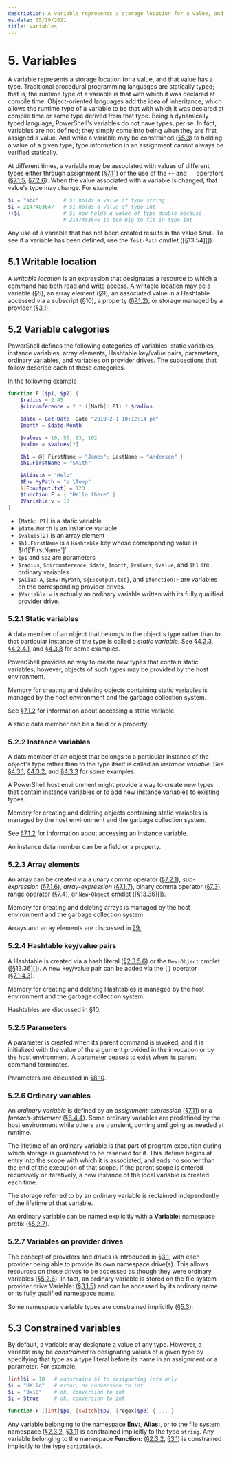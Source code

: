 ```yaml
---
description: A variable represents a storage location for a value, and that value has a type.
ms.date: 05/19/2021
title: Variables
---
```

# 5. Variables

A variable represents a storage location for a value, and that value has a type. Traditional
procedural programming languages are statically typed; that is, the runtime type of a variable is
that with which it was declared at compile time. Object-oriented languages add the idea of
inheritance, which allows the runtime type of a variable to be that with which it was declared at
compile time or some type derived from that type. Being a dynamically typed language, PowerShell's
variables do not have types, per se. In fact, variables are not defined; they simply come into being
when they are first assigned a value. And while a variable may be constrained ([§5.3][]) to holding
a value of a given type, type information in an assignment cannot always be verified statically.

At different times, a variable may be associated with values of different types either through
assignment ([§7.11][]) or the use of the `++` and `‑‑` operators ([§7.1.5][], [§7.2.6][]). When the
value associated with a variable is changed, that value's type may change. For example,

```powershell
$i = "abc"        # $i holds a value of type string
$i = 2147483647   # $i holds a value of type int
++$i              # $i now holds a value of type double because
                  # 2147483648 is too big to fit in type int
```

Any use of a variable that has not been created results in the value $null. To see if a variable has
been defined, use the `Test-Path` cmdlet ([§13.54][]).

## 5.1 Writable location

A *writable location* is an expression that designates a resource to which a command has both read
and write access. A writable location may be a variable (§5), an array element (§9), an associated
value in a Hashtable accessed via a subscript (§10), a property ([§7.1.2][]), or storage managed by
a provider ([§3.1][]).

## 5.2 Variable categories

PowerShell defines the following categories of variables: static variables, instance variables,
array elements, Hashtable key/value pairs, parameters, ordinary variables, and variables on provider
drives. The subsections that follow describe each of these categories.

In the following example

```powershell
function F ($p1, $p2) {
    $radius = 2.45
    $circumference = 2 * ([Math]::PI) * $radius

    $date = Get-Date -Date "2010-2-1 10:12:14 pm"
    $month = $date.Month

    $values = 10, 55, 93, 102
    $value = $values[2]

    $h1 = @{ FirstName = "James"; LastName = "Anderson" }
    $h1.FirstName = "Smith"

    $Alias:A = "Help"
    $Env:MyPath = "e:\Temp"
    ${E:output.txt} = 123
    $function:F = { "Hello there" }
    $Variable:v = 10
}
```

- `[Math::PI]` is a static variable
- `$date.Month` is an instance variable
- `$values[2]` is an array element
- `$h1.FirstName` is a `Hashtable` key whose corresponding value is $h1['FirstName']`
- `$p1` and `$p2` are parameters
- `$radius`, `$circumference`, `$date`, `$month`, `$values`, `$value`, and `$h1` are ordinary
  variables
- `$Alias:A`, `$Env:MyPath`, `${E:output.txt}`, and `$function:F` are variables on the corresponding
  provider drives.
- `$Variable:v` is actually an ordinary variable written with its fully qualified provider drive.

### 5.2.1 Static variables

A data member of an object that belongs to the object's type rather than to that particular instance
of the type is called a *static variable*. See [§4.2.3][], [§4.2.4.1][], and [§4.3.8][] for some
examples.

PowerShell provides no way to create new types that contain static variables; however, objects of
such types may be provided by the host environment.

Memory for creating and deleting objects containing static variables is managed by the host
environment and the garbage collection system.

See [§7.1.2][] for information about accessing a static variable.

A static data member can be a field or a property.

### 5.2.2 Instance variables

A data member of an object that belongs to a particular instance of the object's type rather than to
the type itself is called an *instance variable*. See [§4.3.1][], [§4.3.2][], and [§4.3.3][] for
some examples.

A PowerShell host environment might provide a way to create new types that contain instance
variables or to add new instance variables to existing types.

Memory for creating and deleting objects containing static variables is managed by the host
environment and the garbage collection system.

See [§7.1.2][] for information about accessing an instance variable.

An instance data member can be a field or a property.

### 5.2.3 Array elements

An array can be created via a unary comma operator ([§7.2.1][]), *sub-expression* ([§7.1.6][]),
*array-expression* ([§7.1.7][]), binary comma operator ([§7.3][]), range operator ([§7.4][]), or
`New-Object` cmdlet ([§13.36][]).

Memory for creating and deleting arrays is managed by the host environment and the garbage
collection system.

Arrays and array elements are discussed in [§9.][]

### 5.2.4 Hashtable key/value pairs

A Hashtable is created via a hash literal ([§2.3.5.6][]) or the `New-Object` cmdlet ([§13.36][]). A
new key/value pair can be added via the `[]` operator ([§7.1.4.3][]).

Memory for creating and deleting Hashtables is managed by the host environment and the garbage
collection system.

Hashtables are discussed in §10.

### 5.2.5 Parameters

A parameter is created when its parent command is invoked, and it is initialized with the value of
the argument provided in the invocation or by the host environment. A parameter ceases to exist when
its parent command terminates.

Parameters are discussed in [§8.10][].

### 5.2.6 Ordinary variables

An *ordinary variable* is defined by an *assignment-expression* ([§7.11][]) or a *foreach-statement*
([§8.4.4][]). Some ordinary variables are predefined by the host environment while others are
transient, coming and going as needed at runtime.

The lifetime of an ordinary variable is that part of program execution during which storage is
guaranteed to be reserved for it. This lifetime begins at entry into the scope with which it is
associated, and ends no sooner than the end of the execution of that scope. If the parent scope is
entered recursively or iteratively, a new instance of the local variable is created each time.

The storage referred to by an ordinary variable is reclaimed independently of the lifetime of that
variable.

An ordinary variable can be named explicitly with a **Variable:** namespace prefix ([§5.2.7][]).

### 5.2.7 Variables on provider drives

The concept of providers and drives is introduced in [§3.1][], with each provider being able to
provide its own namespace drive(s). This allows resources on those drives to be accessed as though
they were ordinary variables ([§5.2.6][]). In fact, an ordinary variable is stored on the file
system provider drive Variable: ([§3.1.5][]) and can be accessed by its ordinary name or its fully
qualified namespace name.

Some namespace variable types are constrained implicitly ([§5.3][]).

## 5.3 Constrained variables

By default, a variable may designate a value of any type. However, a variable may be *constrained*
to designating values of a given type by specifying that type as a type literal before its name in
an assignment or a parameter. For example,

```powershell
[int]$i = 10   # constrains $i to designating ints only
$i = "Hello"   # error, no conversion to int
$i = "0x10"    # ok, conversion to int
$i = $true     # ok, conversion to int

function F ([int]$p1, [switch]$p2, [regex]$p3) { ... }
```

Any variable belonging to the namespace **Env:**, **Alias:**, or to the file system namespace
([§2.3.2][], [§3.1][]) is constrained implicitly to the type `string`. Any variable belonging to the
namespace **Function:** ([§2.3.2][], [§3.1][]) is constrained implicitly to the type `scriptblock`.

<!-- reference links -->
[§2.3.2]: chapter-02.md#232-variables
[§2.3.5.6]: chapter-02.md#2356-hash-literals
[§3.1.5]: chapter-03.md#315-variables
[§3.1]: chapter-03.md#31-providers-and-drives
[§4.2.3]: chapter-04.md#423-integer
[§4.2.4.1]: chapter-04.md#4241-float-and-double
[§4.3.1]: chapter-04.md#431-strings
[§4.3.2]: chapter-04.md#432-arrays
[§4.3.3]: chapter-04.md#433-hashtables
[§4.3.8]: chapter-04.md#438-the-math-type
[§5.2.6]: chapter-05.md#526-ordinary-variables
[§5.2.7]: chapter-05.md#527-variables-on-provider-drives
[§5.3]: chapter-05.md#53-constrained-variables
[§7.1.2]: chapter-07.md#712-member-access
[§7.1.4.3]: chapter-07.md#7143-subscripting-a-hashtable
[§7.1.5]: chapter-07.md#715-postfix-increment-and-decrement-operators
[§7.1.6]: chapter-07.md#716--operator
[§7.1.7]: chapter-07.md#717--operator
[§7.11]: chapter-07.md#711-assignment-operators
[§7.2.1]: chapter-07.md#721-unary-comma-operator
[§7.2.6]: chapter-07.md#726-prefix-increment-and-decrement-operators
[§7.3]: chapter-07.md#73-binary-comma-operator
[§7.4]: chapter-07.md#74-range-operator
[§8.10]: chapter-08.md#810-function-definitions
[§8.4.4]: chapter-08.md#844-the-foreach-statement
[§9.]: chapter-09.md#9-arrays
